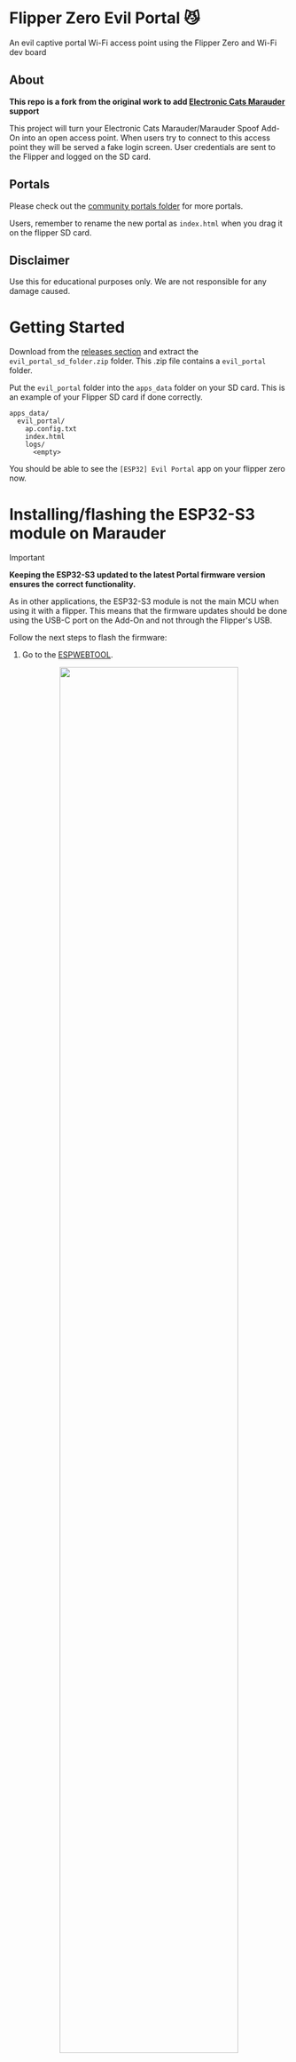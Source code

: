 # Flipper Zero Evil Portal 😼

An evil captive portal Wi-Fi access point using the Flipper Zero and Wi-Fi dev board

## About

**This repo is a fork from the original work to add [Electronic Cats Marauder](https://github.com/ElectronicCats/flipper-shields/wiki/2.-Flipper-Add%E2%80%90On:-Marauder-%E2%80%90-Marauder-Spoof) support**

This project will turn your Electronic Cats Marauder/Marauder Spoof Add-On into an open access point. When users try to connect to this access point they will be served a fake login screen. User credentials are sent to the Flipper and logged on the SD card.

## Portals

Please check out the [community portals folder](https://github.com/bigbrodude6119/flipper-zero-evil-portal/tree/main/portals) for more portals. 

Users, remember to rename the new portal as `index.html` when you drag it on the flipper SD card.

## Disclaimer

Use this for educational purposes only. We are not responsible for any damage caused.

# Getting Started

Download from the [releases section](https://github.com/ElectronicCats/flipper-zero-evil-portal/releases) and extract the `evil_portal_sd_folder.zip` folder. This .zip file contains a `evil_portal` folder.

Put the `evil_portal` folder into the `apps_data` folder on your SD card.
This is an example of your Flipper SD card if done correctly.

```
apps_data/
  evil_portal/
    ap.config.txt
    index.html
    logs/
      <empty>
```

You should be able to see the `[ESP32] Evil Portal` app on your flipper zero now.

# Installing/flashing the ESP32-S3 module on Marauder

>[!IMPORTANT]
> **Keeping the ESP32-S3 updated to the latest Portal firmware version ensures the correct functionality.**

As in other applications, the ESP32-S3 module is not the main MCU when using it with a flipper. This means that the firmware updates should be done using the USB-C port on the Add-On and not through the Flipper's USB.

Follow the next steps to flash the firmware:

1. Go to the [ESPWEBTOOL](https://esp.huhn.me/).

<p align="center">
	<img src="https://github.com/ElectronicCats/flipper-shields/assets/107638696/6893b5b0-5500-4891-af80-388cd1dd3b32" width=80%>
</p>

2. Attach the Marauder/ Marauder Spoof Add-On to the Flipper. 

3. Plug the USB cable into the USB-C port on the Add-On, enter the ESP32-S3 module in bootloader mode.
<p align="center">
	<img src="https://github.com/ElectronicCats/flipper-shields/assets/107638696/01a3a579-4aad-4cbe-b7d8-7e76d97bad2f" width=80%>
</p>

4. Click connect on ESPWEBTOOL. A pop-up menu will appear, select the correct board and port.

5. Use the following table to select the appropriate files and place them at the corresponding addresses.

Click on the register numbers to download!
|bin|Register| 
|--|--|
|Bootloader|[0x0](https://github.com/justcallmekoko/ESP32Marauder/raw/master/FlashFiles/FlipperZeroMultiBoardS3/esp32_marauder.ino.bootloader.bin)|
|Partitions|[0x8000](https://github.com/justcallmekoko/ESP32Marauder/raw/master/FlashFiles/FlipperZeroMultiBoardS3/esp32_marauder.ino.partitions.bin)|
|Boot App|[0xE000](https://github.com/justcallmekoko/ESP32Marauder/raw/master/FlashFiles/FlipperZeroMultiBoardS3/boot_app0.bin)|
|Firmware|[0x10000](https://github.com/ElectronicCats/flipper-zero-evil-portal/releases/download/v1.0/EvilPortal_ESPS3.ino.bin)|

6. Click on _PROGRAM_. A confirmation pop-up window will appear, click on _CONTINUE_.

7. The update will start immediately. **Do not disconnect the USB cable or detach the Add-On from the flipper while updating**.

8. Once the update has been finalized, press the reset button.

<p align="center">
	<img src="https://github.com/ElectronicCats/flipper-shields/assets/107638696/4fb77b3e-3f44-418b-bde2-f23eaa9fafca" width=80%>
</p>

Now you can unplug the USB cable and you are ready!

# Usage

Plug in the Marauder Add-On board to the flipper.

Open the app on the Flipper and press `Start portal` on the main menu. After a few seconds you should start to see logs coming in from your Wi-Fi dev board and the AP will start and the LED will turn green.

The AP will take the name that is in the `ap.config.txt` file located on your Flipper in the `apps_data/evil_portal/` folder.

When you connect to the AP a web page will open after a few seconds. This web page contains the HTML located in the `index.html` file located on your Flipper in the `apps_data/evil_portal/` folder.

You can stop the portal by pressing `Stop portal` on the main menu. The LED should turn blue.

You can manually save logs using the `Save logs` command. Logs will be stored in the `logs` folder that is in your `apps_data/evil_portal/` folder.

Logs will automatically be saved when exiting the app or when the current log reaches 4000 characters.

## Troubleshooting

- If you run into any issues make sure that you have the required files set up on the Flipper `apps_data` folder on the Flipper SD card.

- If the AP won't start or you have other issues try pressing reset on the Wi-Fi dev board, waiting a few seconds, and pressing `Start portal` on the main menu.

- It is important to give the dev board some time to load the html files from the Flipper.

- If you have the Marauder firmware on your dev board you **might** need to enable `Erase All Flash Before Sketch Upload` before flashing or follow the `Erasing firmware` instructions below. If you are using the web flasher there is an erase function on the website.

- If you see garbage characters in the AP name you will need to press the reset button on the board.

- Some users are reporting that the captive portal login does not open on some Android phones.

## Erasing firmware <a name="erasing-firmware"></a>

Assuming you have the Flipper Zero Wi-Fi Wrover Development Module (**ESP32-S2**):

1. Install [Python][link-python].
2. Open a command terminal as an administrator:
   - On Windows press ⊞Win+R, type "cmd", and press CTRL+SHIFT+ENTER.
3. In the terminal type the following to install [esptool][link-esptool] via Python package manager:
   ```
   pip install esptool
   ```
4. Install [setuptools][link-setuptools] dependencies:
   ```
   pip install setuptools
   ```
5. Enter the following command into your terminal, do not run it yet:
   ```
   python -m esptool --chip esp32s2 erase_flash
   ```
6. On your ESP32-S2 Wi-Fi module, hold the BOOT button.
7. Connect your ESP32-S2 to your computer, keep holding the BOOT button.
8. In your terminal press enter to run the command from step 5.
9. When successful you will get the message `Chip erase completed successfully in ___s` (time in seconds suffixed with "s").
10. Unplug/reset your board.

## License

Distributed under the MIT License. See `LICENSE.txt` for more information.

## Acknowledgments

I was only (the creator) able to create this using the following apps as examples

- [flipperzero-wifi-marauder](https://github.com/0xchocolate/flipperzero-wifi-marauder)
- [UART_Terminal](https://github.com/cool4uma/UART_Terminal)
- [flipper-zero-fap-boilerplate](https://github.com/leedave/flipper-zero-fap-boilerplate)
- [Create Captive Portal Using ESP32](https://iotespresso.com/create-captive-portal-using-esp32/)

## Contact me (the creator)

You can message me on my reddit account bigbrodude6119

<!-- LINKS -->

[link-arduino]: https://www.arduino.cc/en/software
[link-asynctcp]: https://github.com/me-no-dev/AsyncTCP
[link-espasyncwebserver]: https://github.com/me-no-dev/ESPAsyncWebServer
[link-esptool]: https://pypi.org/project/esptool/
[link-python]: https://www.python.org/downloads/
[link-setuptools]: https://pypi.org/project/setuptools/
